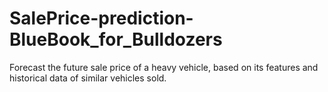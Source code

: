 # SalePrice-prediction-BlueBook_for_Bulldozers
 Forecast the future sale price of a heavy vehicle, based on its features and historical data of similar vehicles sold.

